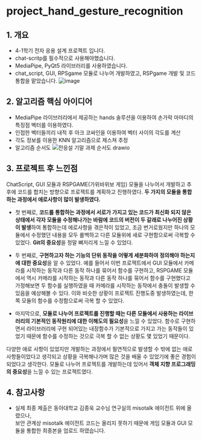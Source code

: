 # project_hand_gesture_recognition
 ## 1. 개요
- 4-1학기 전자 응용 설계 프로젝트 입니다.
- chat-scritp를 필수적으로 사용해야했습니다.
- MediaPipe, PyQt5 라이브러리를 사용하였습니다.
- chat_script, GUI, RPSgame 모듈로 나누어 개발하였고,  RSPgame 개발 및 코드 통합을 맡았습니다.
![image](https://user-images.githubusercontent.com/81195316/173036677-fc3d0451-9a51-4ba6-bf22-96d8f51874d8.png)




 ## 2. 알고리즘 핵심 아이디어
- MediaPipe 라이브러리에서 제공하는 hands 솔루션을 이용하여 손가락 마마디의 특징점 벡터를 이용하였다.
- 인접한 벡터들끼리 내적 후 아크 코싸인을 이용하여 벡터 사이의 각도를 계산
- 각도 정보를 이용한 KNN 알고리즘으로 제스쳐 추정
- 알고리즘 순서도
![전응설 기말 과제 순서도 drawio](https://user-images.githubusercontent.com/81195316/173036561-ee90ac2d-72e1-48f2-a77e-1376028bffcf.png)

## 3. 프로젝트 후 느낀점
ChatScript, GUI 모듈과 RSPGAME(가위바위보 게임) 모듈을 나누어서 개발하고 추후에 코드를 합치는 방향으로 프로젝트를 계획하고 진행하였다. **두 가지의 모듈을 통합하는 과정에서 애로사항이 많이 발생하였다.**

- 첫 번째로, **코드를 통합하는 과정에서 서로가 가지고 있는 코드가 최신화 되지 않은 상태에서 각자 모듈을 수정해나가는 바람에 코드의 버전이 두 갈래로 나누어진 상황이 발생**하여 통합하는데 에로사항을 겪은적이 있었고, 조금 번거로웠지만 하나의 모듈에서 수정했던 내용을 모두 롤백하고 다른 모듈위에 새로 구현함으로써 극복할 수 있었다. **Git의 중요성**을 정말 뼈저리게 느낄 수 있었다.

- 두 번째로, **구현하고자 하는 기능의 단위 동작을 어떻게 세분화하여 정의해야 하는지에 대한 중요성**을 알 수 있었다. 예를 들어서 이번 프로젝트에서 GUI 모듈에서 카메라를 시작하는 동작과 다른 동작 하나를 묶어서 함수를 구현하고, RSPGAME 모듈에서 역시 카메라를 시작하는 동작과 다른 동작 하나를 묶어서 함수를 구현했다고 가정해보면 두 함수를 실행하였을 때 카메라를 시작하는 동작에서 충돌이 발생할 수 있음을 예상해볼 수 있다. 이와 비슷한 상황이 프로젝트 진행도중 발생하였는데, 한 쪽 모듈의 함수를 수정함으로써 극복 할 수 있었다.

- 마지막으로, **모듈로 나누어 프로젝트를 진행할 때는 다른 모듈에서 사용하는 라이브러리의 기본적인 동작원리에 대한 이해도의 필요성**을 느낄 수 있었다. 함수로 구현하면서 라이브러리에 구현 되어있는 내장함수가 기본적으로 가지고 가는 동작들이 있었기 때문에 함수를 수정하는 것으로 극복 할 수 없는 상황도 몇 있었기 때문이다.

다양한 애로 사항이 있었지만 개발하는 과정에서 필연적으로 발생할 수 밖에 없는 애로 사항들이었다고 생각되고 상황을 극복해나가며 많은 것을 배울 수 있었기에 좋은 경험이 되었다고 생각한다. 모듈로 나누어 프로젝트를 개발하는데 있어서 **객체 지향 프로그래밍의 중요성**을 느낄 수 있는 프로젝트였다.

## 4. 참고사항
- 실제 최종 제출은 동아대학교 김종욱 교수님 연구실의 misotalk 에이전트 위에 올렸으나,<br>
 보안 관계상 misotalk 에이전트 코드는 올리지 못하기 때문에 게임 모듈과 GUI 모듈을 통합한 최종본을 업로드 하였습니다.

